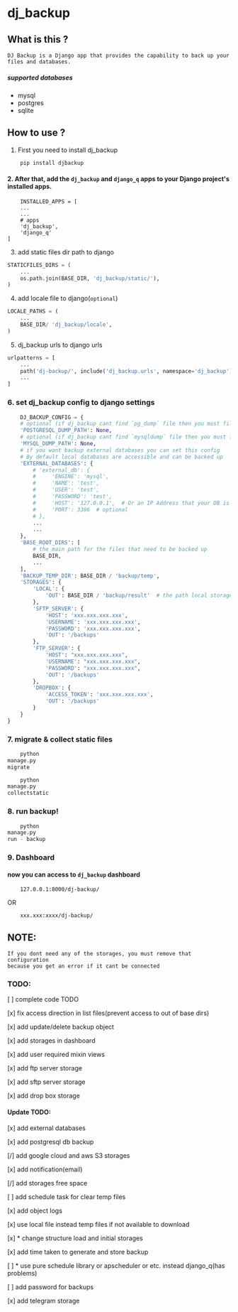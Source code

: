 # dj_backup

## What is this ?

    DJ Backup is a Django app that provides the capability to back up your files and databases.

##### supported databases

- mysql
- postgres
- sqlite

## How to use ?

1. First you need to install dj_backup

```sh
    pip install djbackup
```

#### 2. After that, add the `dj_backup` and `django_q` apps to your Django project's installed apps.

```pycon
    INSTALLED_APPS = [
    ...
    ...
    # apps
    'dj_backup',
    'django_q'
]
```

3. add static files dir path to django

```python
STATICFILES_DIRS = (
    ...
    os.path.join(BASE_DIR, 'dj_backup/static/'),
)

```

4. add locale file to django(`optional`)

```python
LOCALE_PATHS = (
    ...
    BASE_DIR/ 'dj_backup/locale',
)
```

5. dj_backup urls to django urls

```python
urlpatterns = [
    ...
    path('dj-backup/', include('dj_backup.urls', namespace='dj_backup')),
    ...
]
```

### 6. set dj_backup config to django settings

```python
    DJ_BACKUP_CONFIG = {
    # optional (if dj_backup cant find `pg_dump` file then you must fill this
    'POSTGRESQL_DUMP_PATH': None,
    # optional (if dj_backup cant find `mysqldump` file then you must fill this
    'MYSQL_DUMP_PATH': None,
    # if you want backup external databases you can set this config
    # By default local databases are accessible and can be backed up
    'EXTERNAL_DATABASES': {
        # 'external_db': {
        #     'ENGINE': 'mysql',
        #     'NAME': 'test',
        #     'USER': 'test',
        #     'PASSWORD': 'test',
        #     'HOST': '127.0.0.1',  # Or an IP Address that your DB is hosted on
        #     'PORT': 3306  # optional
        # },
        ...
        ...
    },
    'BASE_ROOT_DIRS': [
        # the main path for the files that need to be backed up
        BASE_DIR,
        ...
    ],
    'BACKUP_TEMP_DIR': BASE_DIR / 'backup/temp',
    'STORAGES': {
        'LOCAL': {
            'OUT': BASE_DIR / 'backup/result'  # the path local storage
        },
        'SFTP_SERVER': {
            'HOST': 'xxx.xxx.xxx.xxx',
            'USERNAME': 'xxx.xxx.xxx.xxx',
            'PASSWORD': 'xxx.xxx.xxx.xxx',
            'OUT': '/backups'
        },
        'FTP_SERVER': {
            'HOST': "xxx.xxx.xxx.xxx",
            'USERNAME': "xxx.xxx.xxx.xxx",
            'PASSWORD': "xxx.xxx.xxx.xxx",
            'OUT': '/backups'
        },
        'DROPBOX': {
            'ACCESS_TOKEN': 'xxx.xxx.xxx.xxx',
            'OUT': '/backups'
        }
    }
}

```

### 7. migrate & collect static files

```python
    python
manage.py
migrate
```

```python
    python
manage.py
collectstatic
```

### 8. run backup!

```python
    python
manage.py
run - backup
```

### 9. Dashboard

#### now you can access to `dj_backup` dashboard

```djangourlpath
    127.0.0.1:8000/dj-backup/
```

OR

```djangourlpath
    xxx.xxx:xxxx/dj-backup/  
```

## NOTE:

    If you dont need any of the storages, you must remove that configuration
    because you get an error if it cant be connected

### TODO:

[ ] complete code TODO

[x] fix access direction in list files(prevent access to out of base dirs)

[x] add update/delete backup object

[x] add storages in dashboard

[x] add user required mixin views

[x] add ftp server storage

[x] add sftp server storage

[x] add drop box storage

#### Update TODO:

[x] add external databases

[x] add postgresql db backup

[/] add google cloud and aws S3 storages

[x] add notification(email)

[/] add storages free space

[ ] add schedule task for clear temp files

[x] add object logs

[x] use local file instead temp files if not available to download

[x] * change structure load and initial storages

[x] add time taken to generate and store backup

[ ] * use pure schedule library or apscheduler or etc. instead django_q(has problems)

[ ] add password for backups

[x] add telegram storage
